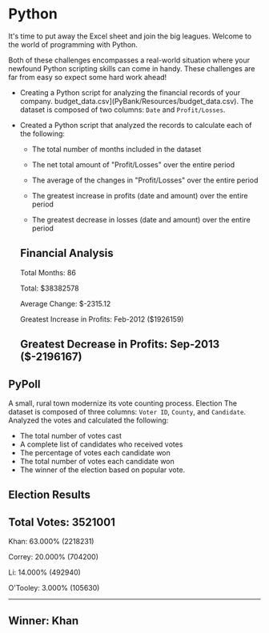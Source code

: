 # Python 

It's time to put away the Excel sheet and join the big leagues. Welcome to the world of programming with Python.

Both of these challenges encompasses a real-world situation where your newfound Python scripting skills can come in handy. These challenges are far from easy so expect some hard work ahead!

* Creating a Python script for analyzing the financial records of your company. budget_data.csv](PyBank/Resources/budget_data.csv). The dataset is composed of two columns: `Date` and `Profit/Losses`.

* Created a Python script that analyzed the records to calculate each of the following:

  * The total number of months included in the dataset

  * The net total amount of "Profit/Losses" over the entire period

  * The average of the changes in "Profit/Losses" over the entire period

  * The greatest increase in profits (date and amount) over the entire period

  * The greatest decrease in losses (date and amount) over the entire period

  Financial Analysis
  ----------------------------
  
  Total Months: 86
  
  Total: $38382578
  
  Average  Change: $-2315.12
  
  Greatest Increase in Profits: Feb-2012 ($1926159)
  
  Greatest Decrease in Profits: Sep-2013 ($-2196167)
  -------------------------


## PyPoll

A small, rural town modernize its vote counting process.
Election
The dataset is composed of three columns: `Voter ID`, `County`, and `Candidate`. 
Analyzed the votes and calculated the following:

  * The total number of votes cast
  * A complete list of candidates who received votes
  * The percentage of votes each candidate won
  * The total number of votes each candidate won
  * The winner of the election based on popular vote.


  Election Results
  -------------------------
  
  Total Votes: 3521001
  -------------------------
  
  Khan: 63.000% (2218231)
  
  Correy: 20.000% (704200)
  
  Li: 14.000% (492940)
  
  O'Tooley: 3.000% (105630)
  
  -------------------------
  Winner: Khan
  -------------------------
